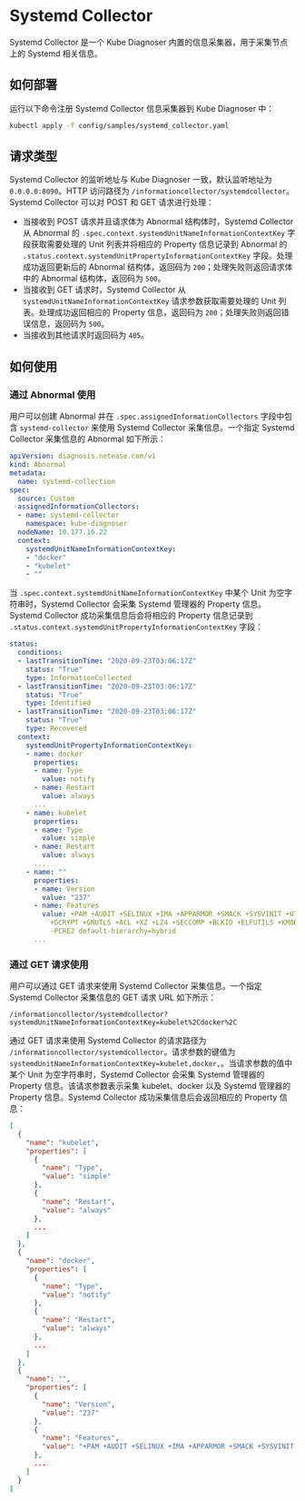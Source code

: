 # Systemd Collector

Systemd Collector 是一个 Kube Diagnoser 内置的信息采集器，用于采集节点上的 Systemd 相关信息。

## 如何部署

运行以下命令注册 Systemd Collector 信息采集器到 Kube Diagnoser 中：

```bash
kubectl apply -f config/samples/systemd_collector.yaml
```

## 请求类型

Systemd Collector 的监听地址与 Kube Diagnoser 一致，默认监听地址为 `0.0.0.0:8090`。HTTP 访问路径为 `/informationcollector/systemdcollector`。Systemd Collector 可以对 POST 和 GET 请求进行处理：

* 当接收到 POST 请求并且请求体为 Abnormal 结构体时，Systemd Collector 从 Abnormal 的 `.spec.context.systemdUnitNameInformationContextKey` 字段获取需要处理的 Unit 列表并将相应的 Property 信息记录到 Abnormal 的 `.status.context.systemdUnitPropertyInformationContextKey` 字段。处理成功返回更新后的 Abnormal 结构体，返回码为 `200`；处理失败则返回请求体中的 Abnormal 结构体，返回码为 `500`。
* 当接收到 GET 请求时，Systemd Collector 从 `systemdUnitNameInformationContextKey` 请求参数获取需要处理的 Unit 列表。处理成功返回相应的 Property 信息，返回码为 `200`；处理失败则返回错误信息，返回码为 `500`。
* 当接收到其他请求时返回码为 `405`。

## 如何使用

### 通过 Abnormal 使用

用户可以创建 Abnormal 并在 `.spec.assignedInformationCollectors` 字段中包含 `systemd-collector` 来使用 Systemd Collector 采集信息。一个指定 Systemd Collector 采集信息的 Abnormal 如下所示：

```yaml
apiVersion: diagnosis.netease.com/v1
kind: Abnormal
metadata:
  name: systemd-collection
spec:
  source: Custom
  assignedInformationCollectors:
  - name: systemd-collector
    namespace: kube-diagnoser
  nodeName: 10.177.16.22
  context:
    systemdUnitNameInformationContextKey:
    - "docker"
    - "kubelet"
    - ""
```

当 `.spec.context.systemdUnitNameInformationContextKey` 中某个 Unit 为空字符串时，Systemd Collector 会采集 Systemd 管理器的 Property 信息。Systemd Collector 成功采集信息后会将相应的 Property 信息记录到 `.status.context.systemdUnitPropertyInformationContextKey` 字段：

```yaml
status:
  conditions:
  - lastTransitionTime: "2020-09-23T03:06:17Z"
    status: "True"
    type: InformationCollected
  - lastTransitionTime: "2020-09-23T03:06:17Z"
    status: "True"
    type: Identified
  - lastTransitionTime: "2020-09-23T03:06:17Z"
    status: "True"
    type: Recovered
  context:
    systemdUnitPropertyInformationContextKey:
    - name: docker
      properties:
      - name: Type
        value: notify
      - name: Restart
        value: always
      ...
    - name: kubelet
      properties:
      - name: Type
        value: simple
      - name: Restart
        value: always
      ...
    - name: ""
      properties:
      - name: Version
        value: "237"
      - name: Features
        value: +PAM +AUDIT +SELINUX +IMA +APPARMOR +SMACK +SYSVINIT +UTMP +LIBCRYPTSETUP
          +GCRYPT +GNUTLS +ACL +XZ +LZ4 +SECCOMP +BLKID +ELFUTILS +KMOD -IDN2 +IDN
          -PCRE2 default-hierarchy=hybrid
      ...
```

### 通过 GET 请求使用

用户可以通过 GET 请求来使用 Systemd Collector 采集信息。一个指定 Systemd Collector 采集信息的 GET 请求 URL 如下所示：

```
/informationcollector/systemdcollector?systemdUnitNameInformationContextKey=kubelet%2Cdocker%2C
```

通过 GET 请求来使用 Systemd Collector 的请求路径为 `/informationcollector/systemdcollector`。请求参数的键值为 `systemdUnitNameInformationContextKey=kubelet,docker,`。当请求参数的值中某个 Unit 为空字符串时，Systemd Collector 会采集 Systemd 管理器的 Property 信息。该请求参数表示采集 kubelet、docker 以及 Systemd 管理器的 Property 信息。Systemd Collector 成功采集信息后会返回相应的 Property 信息：

```json
[
  {
    "name": "kubelet",
    "properties": [
      {
        "name": "Type",
        "value": "simple"
      },
      {
        "name": "Restart",
        "value": "always"
      },
      ...
    ]
  },
  {
    "name": "docker",
    "properties": [
      {
        "name": "Type",
        "value": "notify"
      },
      {
        "name": "Restart",
        "value": "always"
      },
      ...
    ]
  },
  {
    "name": "",
    "properties": [
      {
        "name": "Version",
        "value": "237"
      },
      {
        "name": "Features",
        "value": "+PAM +AUDIT +SELINUX +IMA +APPARMOR +SMACK +SYSVINIT +UTMP +LIBCRYPTSETUP +GCRYPT +GNUTLS +ACL +XZ +LZ4 +SECCOMP +BLKID +ELFUTILS +KMOD -IDN2 +IDN -PCRE2 default-hierarchy=hybrid"
      },
      ...
    ]
  }
]
```
